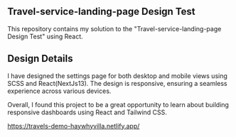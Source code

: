 ## Travel-service-landing-page Design Test
This repository contains my solution to the "Travel-service-landing-page Design Test" using React.

## Design Details
I have designed the settings page for both desktop and mobile views using SCSS and React(NextJs13). The design is responsive, ensuring a seamless experience across various devices.


Overall, I found this project to be a great opportunity to learn about building responsive dashboards using React and Tailwind CSS. 

https://travels-demo-haywhyvilla.netlify.app/
